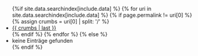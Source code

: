 <ul>
{%if site.data.searchindex[include.data] %}
    {% for uri in site.data.searchindex[include.data] %}
        {% if page.permalink != uri[0] %}
            {% assign crumbs = uri[0] | split: '/' %}
            <li><a href="{{ uri[0] }}">{{ crumbs | last }}</a></li>
        {% endif %}
    {% endfor %}
{% else %}
    <li>keine Einträge gefunden</li>
{% endif %}
</ul>

